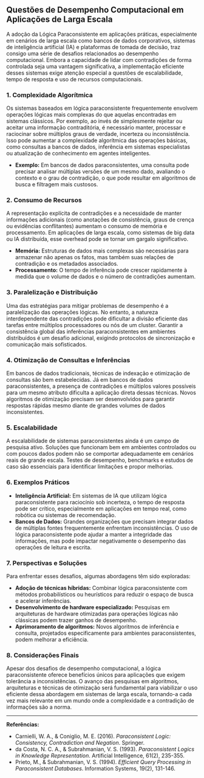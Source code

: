 
## Questões de Desempenho Computacional em Aplicações de Larga Escala

A adoção da Lógica Paraconsistente em aplicações práticas, especialmente em cenários de larga escala como bancos de dados corporativos, sistemas de inteligência artificial (IA) e plataformas de tomada de decisão, traz consigo uma série de desafios relacionados ao desempenho computacional. Embora a capacidade de lidar com contradições de forma controlada seja uma vantagem significativa, a implementação eficiente desses sistemas exige atenção especial a questões de escalabilidade, tempo de resposta e uso de recursos computacionais.

### 1. Complexidade Algorítmica

Os sistemas baseados em lógica paraconsistente frequentemente envolvem operações lógicas mais complexas do que aquelas encontradas em sistemas clássicos. Por exemplo, ao invés de simplesmente rejeitar ou aceitar uma informação contraditória, é necessário manter, processar e raciocinar sobre múltiplos graus de verdade, incerteza ou inconsistência. Isso pode aumentar a complexidade algorítmica das operações básicas, como consultas a bancos de dados, inferência em sistemas especialistas ou atualização de conhecimento em agentes inteligentes.

- **Exemplo:** Em bancos de dados paraconsistentes, uma consulta pode precisar analisar múltiplas versões de um mesmo dado, avaliando o contexto e o grau de contradição, o que pode resultar em algoritmos de busca e filtragem mais custosos.

### 2. Consumo de Recursos

A representação explícita de contradições e a necessidade de manter informações adicionais (como anotações de consistência, graus de crença ou evidências conflitantes) aumentam o consumo de memória e processamento. Em aplicações de larga escala, como sistemas de big data ou IA distribuída, esse overhead pode se tornar um gargalo significativo.

- **Memória:** Estruturas de dados mais complexas são necessárias para armazenar não apenas os fatos, mas também suas relações de contradição e os metadados associados.
- **Processamento:** O tempo de inferência pode crescer rapidamente à medida que o volume de dados e o número de contradições aumentam.

### 3. Paralelização e Distribuição

Uma das estratégias para mitigar problemas de desempenho é a paralelização das operações lógicas. No entanto, a natureza interdependente das contradições pode dificultar a divisão eficiente das tarefas entre múltiplos processadores ou nós de um cluster. Garantir a consistência global das inferências paraconsistentes em ambientes distribuídos é um desafio adicional, exigindo protocolos de sincronização e comunicação mais sofisticados.

### 4. Otimização de Consultas e Inferências

Em bancos de dados tradicionais, técnicas de indexação e otimização de consultas são bem estabelecidas. Já em bancos de dados paraconsistentes, a presença de contradições e múltiplos valores possíveis para um mesmo atributo dificulta a aplicação direta dessas técnicas. Novos algoritmos de otimização precisam ser desenvolvidos para garantir respostas rápidas mesmo diante de grandes volumes de dados inconsistentes.

### 5. Escalabilidade

A escalabilidade de sistemas paraconsistentes ainda é um campo de pesquisa ativo. Soluções que funcionam bem em ambientes controlados ou com poucos dados podem não se comportar adequadamente em cenários reais de grande escala. Testes de desempenho, benchmarks e estudos de caso são essenciais para identificar limitações e propor melhorias.

### 6. Exemplos Práticos

- **Inteligência Artificial:** Em sistemas de IA que utilizam lógica paraconsistente para raciocínio sob incerteza, o tempo de resposta pode ser crítico, especialmente em aplicações em tempo real, como robótica ou sistemas de recomendação.
- **Bancos de Dados:** Grandes organizações que precisam integrar dados de múltiplas fontes frequentemente enfrentam inconsistências. O uso de lógica paraconsistente pode ajudar a manter a integridade das informações, mas pode impactar negativamente o desempenho das operações de leitura e escrita.

### 7. Perspectivas e Soluções

Para enfrentar esses desafios, algumas abordagens têm sido exploradas:

- **Adoção de técnicas híbridas:** Combinar lógica paraconsistente com métodos probabilísticos ou heurísticos para reduzir o espaço de busca e acelerar inferências.
- **Desenvolvimento de hardware especializado:** Pesquisas em arquiteturas de hardware otimizadas para operações lógicas não clássicas podem trazer ganhos de desempenho.
- **Aprimoramento de algoritmos:** Novos algoritmos de inferência e consulta, projetados especificamente para ambientes paraconsistentes, podem melhorar a eficiência.

### 8. Considerações Finais

Apesar dos desafios de desempenho computacional, a lógica paraconsistente oferece benefícios únicos para aplicações que exigem tolerância a inconsistências. O avanço das pesquisas em algoritmos, arquiteturas e técnicas de otimização será fundamental para viabilizar o uso eficiente dessa abordagem em sistemas de larga escala, tornando-a cada vez mais relevante em um mundo onde a complexidade e a contradição de informações são a norma.

___
**Referências:**
- Carnielli, W. A., & Coniglio, M. E. (2016). *Paraconsistent Logic: Consistency, Contradiction and Negation*. Springer.
- da Costa, N. C. A., & Subrahmanian, V. S. (1993). *Paraconsistent Logics in Knowledge Representation*. Artificial Intelligence, 61(2), 235-355.
- Prieto, M., & Subrahmanian, V. S. (1994). *Efficient Query Processing in Paraconsistent Databases*. Information Systems, 19(2), 131-146.
